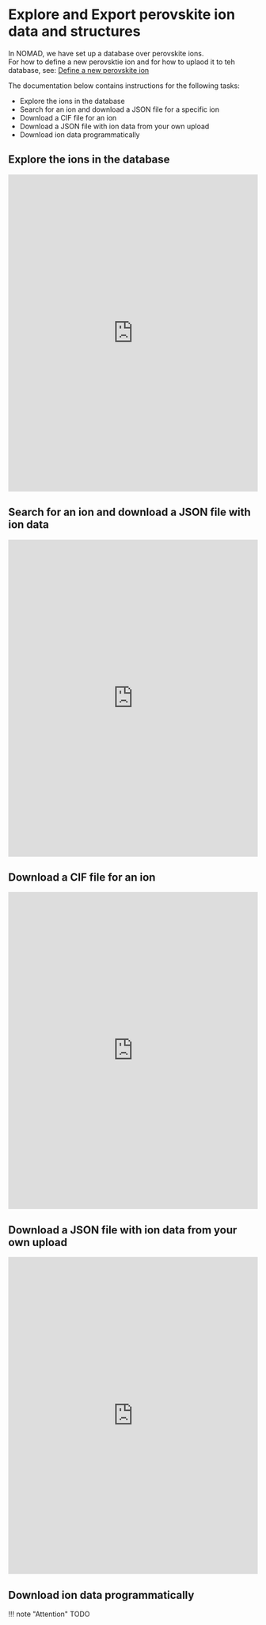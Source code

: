 # Explore and Export perovskite ion data and structures
In NOMAD, we have set up a database over perovskite ions. <br>
For how to define a new perovsktie ion and for how to uplaod it to teh database, see: [Define a new perovskite ion](how_to/add_a_new_ion.md) <br>

The documentation below contains instructions for the following tasks:
- Explore the ions in the database
- Search for an ion and download a JSON file for a specific ion
- Download a CIF file for an ion
- Download a JSON file with ion data from your own upload
- Download ion data programmatically

## Explore the ions in the database
<iframe src="https://scribehow.com/shared/Explore_the_ions_in_the_database__LHs45gSqSUq9PXTOI4AQTg" width="100%" height="640" allowfullscreen frameborder="0"></iframe>

## Search for an ion and download a JSON file with ion data
<iframe src="https://scribehow.com/shared/Search_for_an_ion_and_download_a_JSON_file_with_ion_data__4AwHIrDgSROrcl3Ppr4h4g" width="100%" height="640" allowfullscreen frameborder="0"></iframe>

## Download a CIF file for an ion
<iframe src="https://scribehow.com/shared/Download_the_cif_file_for_a_perovskite_Ion__dEw289-1Q_Gg1tAzg1mWXg" width="100%" height="640" allowfullscreen frameborder="0"></iframe>

## Download a JSON file with ion data from your own upload
<iframe src="https://scribehow.com/shared/Downlaod_an_ion_file_in_your_own_upload__r6kSVRioQYC7qH3S4eXlbA" width="100%" height="640" allowfullscreen frameborder="0"></iframe>

## Download ion data programmatically
!!! note "Attention"
    TODO
